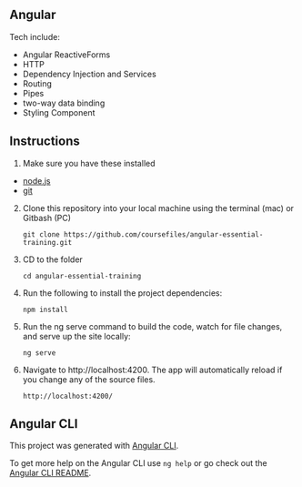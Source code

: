 ## Angular

Tech include:

- Angular ReactiveForms
- HTTP
- Dependency Injection and Services
- Routing
- Pipes
- two-way data binding
- Styling Component

## Instructions

1. Make sure you have these installed

- [node.js](http://nodejs.org/)
- [git](http://git-scm.com/)

2. Clone this repository into your local machine using the terminal (mac) or Gitbash (PC)

   `git clone https://github.com/coursefiles/angular-essential-training.git`

3. CD to the folder

   `cd angular-essential-training`

4. Run the following to install the project dependencies:

   `npm install`

5. Run the ng serve command to build the code, watch for file changes, and serve up the site locally:

   `ng serve`

6. Navigate to http://localhost:4200. The app will automatically reload if you change any of the source files.

   `http://localhost:4200/`

## Angular CLI

This project was generated with [Angular CLI](https://github.com/angular/angular-cli).

To get more help on the Angular CLI use `ng help` or go check out the [Angular CLI README](https://github.com/angular/angular-cli/blob/master/README.md).
